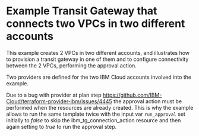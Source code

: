#  Example Transit Gateway that connects two VPCs in two different accounts

This example creates 2 VPCs in two different accounts, and illustrates how to provision a transit gateway in one of them and to configure connectivity between the 2 VPCs, performing the approval action.

Two providers are defined for the two IBM Cloud accounts involved into the example.

Due to a bug with provider at plan step https://github.com/IBM-Cloud/terraform-provider-ibm/issues/4445 the approval action must be performed when the resources are already created. This is why the example allows to run the same template twice with the input var `run_approval` set initially to *false* to skip the ibm_tg_connection_action resource and then again setting to *true* to run the approval step.
